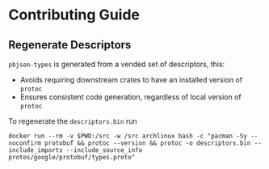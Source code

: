 # Contributing Guide

## Regenerate Descriptors

`pbjson-types` is generated from a vended set of descriptors, this:

* Avoids requiring downstream crates to have an installed version of `protoc`
* Ensures consistent code generation, regardless of local version of `protoc`

To regenerate the `descriptors.bin` run

```
docker run --rm -v $PWD:/src -w /src archlinux bash -c "pacman -Sy --noconfirm protobuf && protoc --version && protoc -o descriptors.bin --include_imports --include_source_info protos/google/protobuf/types.proto"
```
